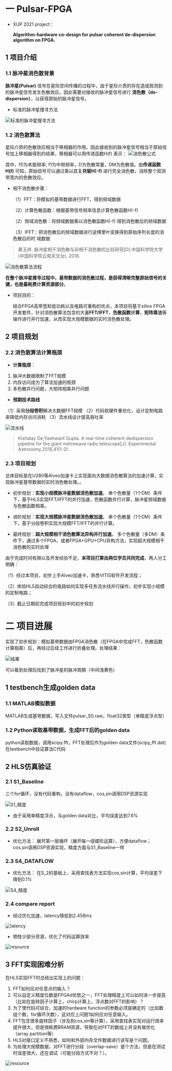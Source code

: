 # 一 Pulsar-FPGA

- XUP 2021 project：

  **Algorithm-hardware co-design for pulsar coherent de-dispersion algorithm on FPGA.**

## 1 项目介绍

### 1.1 脉冲星消色散背景

**脉冲星(Pulsar)** 信号在星际空间传播的过程中，由于星际介质的存在造成观测到的脉冲星信号发生色散效应，因此需要对接收的脉冲星信号进行 **消色散（de-dispersion）**，以获得原始的脉冲星信号。

- 标准的脉冲星搜寻方法

![标准的脉冲星搜寻方法](https://github.com/kongxiangcong/Pulsar-FPGA/blob/main/pic/pulsar_detect_flow.png)

### 1.2 消色散算法

星际介质的色散效应相当于移相器的作用，因此接收到的脉冲星信号相当于原始信号加上移相器得到的结果，移相器可以用传递函数H(f) 表示：
![消色散公式](https://github.com/kongxiangcong/Pulsar-FPGA/blob/main/pic/type.jpg)

其中，f0为本振频率; f1为中频频率，D为色散常量，DM为色散值。由**传递函数H(f)** 可知，原始信号可以通过乘以其复**共轭H(-f)** 进行完全消色散，消除整个观测带宽内的色散效应。

- 相干消色散步骤：

  （1）FFT：将模拟的基带数据进行FFT，得到频域数据

  （2）计算色散函数：根据基带信号频率信息计算色散函数H(-f)

  （2）频域消色散：将频域数据乘以消色散函数H(-f) 得到消色散后的频域数据

  （3）IFFT：把消色散后的频域数据进行逆傅里叶变换得到原始序列长度的消色散后的时
  域数据

> 黄玉祥. 脉冲星相干消色散与非相干消色散的比较研究[D].中国科学院大学(中国科学院云南天文台), 2018.

![消色散算法流程](https://github.com/kongxiangcong/Pulsar-FPGA/blob/main/pic/algorithm_flow.png)

**在整个脉冲星搜寻过程中，基带数据的消色散过程，是获得清晰完整原始信号的关键，也是最耗费计算资源部分**。

- 项目目的：

  结合FPGA高带宽和低功耗以及电路可重构的优点，本项目将基于xilinx FPGA开发套件，针对消色散算法包含的大量**FFT/IFFT**，**色散函数计算**，**矩阵乘法**等操作进行并行加速，从而实现大规模数据的实时消色散处理。

## 2 项目规划

### 2.2 消色散算法计算瓶颈

- **计算瓶颈**：

1. 脉冲大数据限制了FFT规模
2. 内存访问成为了算法加速的瓶颈
3. 多色散并行问题，大矩阵相乘并行问题

- **预期技术路线**

（1）采用**分段卷积**解决大数据FFT规模
（2）代码软硬件重优化，设计定制电路来降低内存访问消耗
（3）流水线设计提高吞吐率

![流水线](https://github.com/kongxiangcong/Pulsar-FPGA/blob/main/pic/pipeline.png)

> Kishalay De,Yashwant Gupta. A real-time coherent dedispersion pipeline for the giant metrewave radio telescope[J]. Experimental Astronomy,2016,41(1-2).

### 2.3 项目规划

总体目标是在U280等Alveo加速卡上实现面向大数据消色散算法的加速计算，实现脉冲星基带数据的实时消色散处理。。

- 初步规划：**实现小规模脉冲星数据消色散加速**。
  单个色散量（1个DM）条件下，基于HLS实现FFT/IFFT的并行加速，色散函数并行计算，脉冲星频域数据与色散函数相乘。

- 进阶规划：**实现大规模脉冲星数据消色散加速**。
  单个色散量（1个DM）条件下，基于分段卷积实现大规模FFT/IFFT的并行计算。

- 最终规划：**超大规模相干消色散算法异构并行加速**。
  多个色散量（多DM）条件下，通过多个FPGA，或者FPGA+GPU+CPU异构方法，实现超大规模相干消色散的实时处理

由于完成时间有限以及开发经验不足，**本项目打算由两位学员共同完成**，两人分工明确：

（1）经过本项目，初步上手Alveo加速卡，熟悉VITIS软件开发流程；

（2）体验HLS自动综合的电路如何实现多任务流水线并行操作，初步实现小规模的定制电路；

（3）截止日期前完成项目规划中的初步规划

# 二 项目进展
实现了初步规划：模拟基带数据由FPGA消色散（在FPGA中完成FFT，色散函数计算相乘）后，再经过后续工作进行折叠处理。处理结果：

![结果](https://github.com/kongxiangcong/Pulsar-FPGA/blob/main/pic/folding.png)

可以看到处理后找到了脉冲星的脉冲周期（中间浅黄色）
## 1 testbench生成golden data
### 1.1 MATLAB模拟数据
MATLAB生成基带数据，写入文件pulsar_S0.raw，float32类型（单精度浮点型）

### 1.2 Python读取基带数据，生成FFT后的golden data
python读取数据，调用scipy.fft，FFT处理后作为golden data文件(scipy_fft.dat)在testbench中验证算法C代码

## 2 HLS仿真验证
### 2.1 S1_Baseline
三个for循环，没有代码重构，没有dataflow，cos,sin调用DSP资源实现

![S1_精度](https://github.com/kongxiangcong/Pulsar-FPGA/blob/main/pic/error_0.07.png)

- 由于采用单精度浮点，与golden data对比，平均误差达到7.6%

### 2.2 S2_Unroll
- 优化方法：
 展开第一层循环（展开每一级蝶形运算），方便dataflow；
 cos,sin调用DSP资源实现，精度方面与S1_Baseline一样
 
### 2.3 S4_DATAFLOW
- 优化方法：
 在S_2的基础上，采用查找表方法实现cos,sin计算，平均误差下降到0.1%
 
 ![S4_精度](https://github.com/kongxiangcong/Pulsar-FPGA/blob/main/pic/error_0.001.png)
 
### 2.4 compare report
- 经过优化加速，latency降低到2.458ms

![latency](https://github.com/kongxiangcong/Pulsar-FPGA/blob/main/pic/latency.png)

- 牺牲少部分资源，优化了代码运算效率

![resource](https://github.com/kongxiangcong/Pulsar-FPGA/blob/main/pic/resource.png)

## 3 FFT实现困难分析
在HLS实现FFT时总结出实现上的问题：
1. FFT如何应对任意点的输入？
2. 可以自定义精度位数是FPGAd优势之一，FFT处理精度上可以如何进一步提高（比如在旋转因子计算上，chirp计算上，浮点数对FFT的影响）？
3. 为了使代码可综合，加速的hardware function的参数必须是确定的（比如数组个数，for循环次数），这对应上问题1如何应对任意输入。
4. FFT包含很多旋转因子（涉及到cos,sin等计算），采用查找表实现对运行效率提升很大，但是很耗费BRAM资源，导致在对FFT的数组上并没有做优化（array partition等）
5. HLS对接口定义不熟悉，如何和外部内存文件数据进行读写是个问题。
6. 为处理大规模数据，对FFT进行分段（overlap-save）是个方法，但是在测试时误差很大，还在调试（可能分段方式不对？）。

![resource](https://github.com/kongxiangcong/Pulsar-FPGA/blob/main/pic/ols.png)
